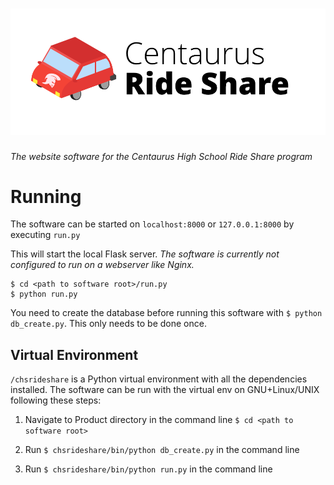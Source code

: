 
# ![Logo](RideShare.png)

*The website software for the Centaurus High School Ride Share program*

# Running
The software can be started on `localhost:8000` or `127.0.0.1:8000` by executing `run.py`

This will start the local Flask server. *The software is currently not configured to run on a webserver like Nginx.*

```  
$ cd <path to software root>/run.py
$ python run.py
```

You need to create the database before running this software with `$ python db_create.py`. This only needs to be done once.

## Virtual Environment

`/chsrideshare` is a Python virtual environment with all the dependencies installed. The software can be run with the virtual env on GNU+Linux/UNIX following these steps:

1. Navigate to Product directory in the command line `$ cd <path to software root>`

2. Run `$ chsrideshare/bin/python db_create.py` in the command line

3. Run `$ chsrideshare/bin/python run.py` in the command line
